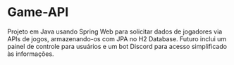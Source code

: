 # Game-API
 Projeto em Java usando Spring Web para solicitar dados de jogadores via APIs de jogos, armazenando-os com JPA no H2 Database. Futuro inclui um painel de controle para usuários e um bot Discord para acesso simplificado às informações.
